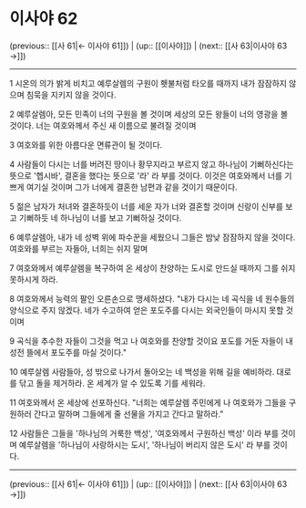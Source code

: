 # 이사야 62

(previous:: [[사 61|← 이사야 61]]) | (up:: [[이사야]]) | (next:: [[사 63|이사야 63 →]])

***




1 
시온의 의가 밝게 비치고 예루살렘의 구원이 횃불처럼 타오를 때까지 내가 잠잠하지 않으며 침묵을 지키지 않을 것이다. 



2 
예루살렘아, 모든 민족이 너의 구원을 볼 것이며 세상의 모든 왕들이 너의 영광을 볼 것이다. 너는 여호와께서 주신 새 이름으로 불려질 것이며 



3 
여호와를 위한 아름다운 면류관이 될 것이다. 



4 
사람들이 다시는 너를 버려진 땅이나 황무지라고 부르지 않고 하나님이 기뻐하신다는 뜻으로 '헵시바', 결혼을 했다는 뜻으로 '라' 라 부를 것이다. 이것은 여호와께서 너를 기쁘게 여기실 것이며 그가 너에게 결혼한 남편과 같을 것이기 때문이다. 



5 
젊은 남자가 처녀와 결혼하듯이 너를 세운 자가 너와 결혼할 것이며 신랑이 신부를 보고 기뻐하듯 네 하나님이 너를 보고 기뻐하실 것이다. 



6 
예루살렘아, 내가 네 성벽 위에 파수꾼을 세웠으니 그들은 밤낮 잠잠하지 않을 것이다. 여호와를 부르는 자들아, 너희는 쉬지 말며 



7 
여호와께서 예루살렘을 복구하여 온 세상이 찬양하는 도시로 만드실 때까지 그를 쉬지 못하시게 하라. 



8 
여호와께서 능력의 팔인 오른손으로 맹세하셨다. "내가 다시는 네 곡식을 네 원수들의 양식으로 주지 않겠다. 네가 수고하여 얻은 포도주를 다시는 외국인들이 마시지 못할 것이며 



9 
곡식을 추수한 자들이 그것을 먹고 나 여호와를 찬양할 것이요 포도를 거둔 자들이 내 성전 뜰에서 포도주를 마실 것이다." 



10 
예루살렘 사람들아, 성 밖으로 나가서 돌아오는 네 백성을 위해 길을 예비하라. 대로를 닦고 돌을 제거하라. 온 세계가 알 수 있도록 기를 세워라. 



11 
여호와께서 온 세상에 선포하신다. "너희는 예루살렘 주민에게 나 여호와가 그들을 구원하러 간다고 말하며 그들에게 줄 선물을 가지고 간다고 말하라." 



12 
사람들은 그들을 '하나님의 거룩한 백성', '여호와께서 구원하신 백성' 이라 부를 것이며 예루살렘을 '하나님이 사랑하시는 도시', '하나님이 버리지 않은 도시' 라 부를 것이다.

***

(previous:: [[사 61|← 이사야 61]]) | (up:: [[이사야]]) | (next:: [[사 63|이사야 63 →]])
